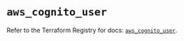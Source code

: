 # `aws_cognito_user`

Refer to the Terraform Registry for docs: [`aws_cognito_user`](https://registry.terraform.io/providers/hashicorp/aws/5.69.0/docs/resources/cognito_user).
